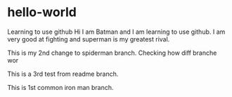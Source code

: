 # hello-world
Learning to use github
Hi I am Batman and I am learning to use github.
I am very good at fighting and superman is my greatest rival.

This is my 2nd change to spiderman branch.
Checking how diff branche wor

This is a 3rd test from readme branch.

This is 1st common iron man branch.
